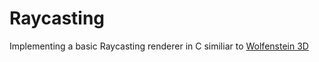 # Raycasting
Implementing a basic Raycasting renderer in C similiar to [Wolfenstein 3D](https://github.com/id-Software/wolf3d)